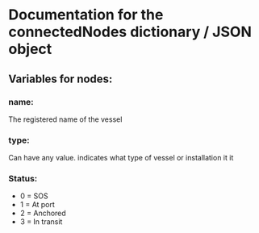 # Documentation for the connectedNodes dictionary / JSON object

## Variables for nodes:
### name: 
The registered name of the vessel
### type:
Can have any value. indicates what type of vessel or installation it it
### Status:
* 0 = SOS
* 1 = At port
* 2 = Anchored
* 3 = In transit